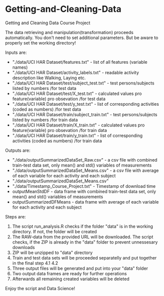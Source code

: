 # Getting-and-Cleaning-Data
Getting and Cleaning Data Course Project

The data retrieving and manipulation(transformation) proceeds automatically. You don't need to set additional parameters. But be aware to properly set the working directory!

Inputs are:
* "./data/UCI HAR Dataset/features.txt" - list of all features (variable names)
* "./data/UCI HAR Dataset/activity_labels.txt" - readable activity description like Walking, Laying etc.
* "./data/UCI HAR Dataset/test/subject_test.txt" - test persons/subjects listed by numbers /for test data
* "./data/UCI HAR Dataset/test/X_test.txt" - calculated values pro feature(variable) pro obsevation /for test data
* "./data/UCI HAR Dataset/test/y_test.txt" - list of corresponding activities (coded as numbers) /for test data
* "./data/UCI HAR Dataset/train/subject_train.txt" - test persons/subjects listed by numbers /for train data
* "./data/UCI HAR Dataset/train/X_train.txt" - calculated values pro feature(variable) pro obsevation /for train data
* "./data/UCI HAR Dataset/train/y_train.txt" - list of corresponding activities (coded as numbers) /for train data

Outputs are:
* "./data/outputSummarizedDataSet_Raw.csv" - a csv file with combined train-test data set, only mean() and std() variables of measurements
* "./data/outputSummarizedDataSet_Means.csv" - a csv file with average of each variable for each activity and each subject
* "./data/outputSummarizedDataSet_Means.csv"
* "./data/Timestamp_Course_Project.txt" - Timestamp of download time
* outputMeanStdDF - data frame with combined train-test data set, only mean() and std() variables of measurements
* outputSummarizedDFMeans - data frame with average of each variable for each activity and each subject

Steps are:

1. The script run_analysis.R checks if the folder "data" is in the working directory. If not, the folder will be created
2. The RAW-data from the provided URL will be downloaded. The script checks, if the ZIP is already in the "data" folder to prevent unnessesary downloads
3. ZIP will be unzipped to "data" directory
4. Train and test data sets will be proceeded separatelly and put together in the final step
4.1 
4.2
5. Three output files will be generated and put into your "data" folder
6. Two output data frames are ready for further operations
7. Afterwards all remaining created variables will be deleted


Enjoy the script and Data Science!

